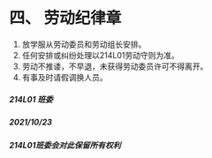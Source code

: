 # 四、	劳动纪律章

1.	放学服从劳动委员和劳动组长安排。
2.	任何安排或纠纷处理以214L01劳动守则为准。
3.	劳动不推诿，不早退，未获得劳动委员许可不得离开。
4.	有事及时请假调换人员。




##### 214L01 班委
##### 2021/10/23
##### 214L01班委会对此保留所有权利
